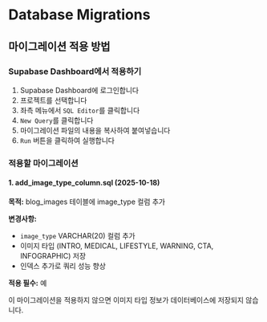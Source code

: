 # Database Migrations

## 마이그레이션 적용 방법

### Supabase Dashboard에서 적용하기

1. Supabase Dashboard에 로그인합니다
2. 프로젝트를 선택합니다
3. 좌측 메뉴에서 `SQL Editor`를 클릭합니다
4. `New Query`를 클릭합니다
5. 마이그레이션 파일의 내용을 복사하여 붙여넣습니다
6. `Run` 버튼을 클릭하여 실행합니다

### 적용할 마이그레이션

#### 1. add_image_type_column.sql (2025-10-18)

**목적:** blog_images 테이블에 image_type 컬럼 추가

**변경사항:**
- `image_type` VARCHAR(20) 컬럼 추가
- 이미지 타입 (INTRO, MEDICAL, LIFESTYLE, WARNING, CTA, INFOGRAPHIC) 저장
- 인덱스 추가로 쿼리 성능 향상

**적용 필수:** 예

이 마이그레이션을 적용하지 않으면 이미지 타입 정보가 데이터베이스에 저장되지 않습니다.
